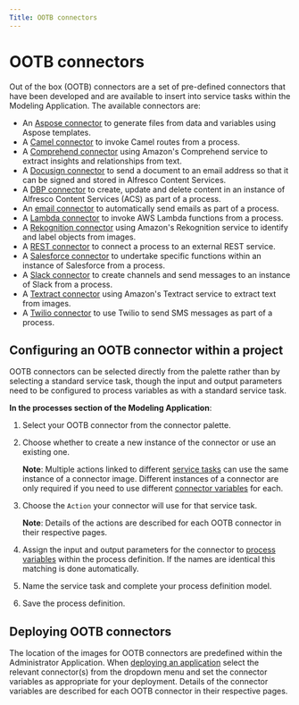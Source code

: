 ```yaml
---
Title: OOTB connectors
---
```


# OOTB connectors
Out of the box (OOTB) connectors are a set of pre-defined connectors that have been developed and are available to insert into service tasks within the Modeling Application. The available connectors are: 

* An [Aspose connector](../ootb/aspose.md) to generate files from data and variables using Aspose templates.
* A [Camel connector](../ootb/camel.md) to invoke Camel routes from a process.
* A [Comprehend connector](../ootb/comprehend.md) using Amazon's Comprehend service to extract insights and relationships from text.
* A [Docusign connector](../ootb/docusign.md) to send a document to an email address so that it can be signed and stored in Alfresco Content Services.
* A [DBP connector](../ootb/dbp.md) to create, update and delete content in an instance of Alfresco Content Services (ACS) as part of a process.
* An [email connector](../ootb/email.md) to automatically send emails as part of a process.
* A [Lambda connector](../ootb/lambda.md) to invoke AWS Lambda functions from a process.
* A [Rekognition connector](../ootb/rekognition.md) using Amazon's Rekognition service to identify and label objects from images. 
* A [REST connector](../ootb/rest.md) to connect a process to an external REST service.
* A [Salesforce connector](../ootb/salesforce.md) to undertake specific functions within an instance of Salesforce from a process.
* A [Slack connector](../ootb/slack.md) to create channels and send messages to an instance of Slack from a process.
* A [Textract connector](../ootb/textract.md) using Amazon's Textract service to extract text from images.
* A [Twilio connector](../ootb/twilio.md) to use Twilio to send SMS messages as part of a process.

## Configuring an OOTB connector within a project
OOTB connectors can be selected directly from the palette rather than by selecting a standard service task, though the input and output parameters need to be configured to process variables as with a standard service task.

**In the processes section of the Modeling Application**:

1. Select your OOTB connector from the connector palette. 
2. Choose whether to create a new instance of the connector or use an existing one.
 
	**Note**: Multiple actions linked to different [service tasks](../../processes/bpmn/service.md) can use the same instance of a connector image. Different instances of 	a connector are only required if you need to use different [connector variables](../../connectors/README.md/#connector-variables) for each.

3. Choose the `Action` your connector will use for that service task. 

	**Note**: Details of the actions are described for each OOTB connector in their respective 	pages.

4. Assign the input and output parameters for the connector to [process variables](../../processes/README.md#process-variables) within the process definition. If the names are identical this matching is done automatically.
5. Name the service task and complete your process definition model. 
6. Save the process definition. 

## Deploying OOTB connectors
The location of the images for OOTB connectors are predefined within the Administrator Application. When [deploying an application](../../../administrator/deploy/README.md) select the relevant connector(s) from the dropdown menu and set the connector variables as appropriate for your deployment. Details of the connector variables are described for each OOTB connector in their respective pages.
